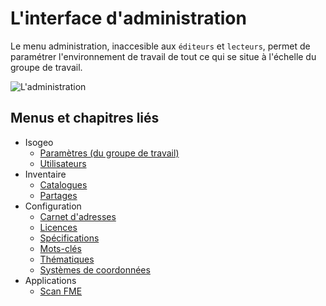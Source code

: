 # L&apos;interface d&apos;administration

Le menu administration, inaccesible aux `éditeurs` et `lecteurs`, permet de paramétrer l&apos;environnement de travail de tout ce qui se situe à l&apos;échelle du groupe de travail.

![L&apos;administration](/assets/adm_tour_menus.gif "Les menus de l&apos;administration d&apos;Isogeo")

## Menus et chapitres liés

* Isogeo
  * [Paramètres (du groupe de travail)](../features/admin/group.html)
  * [Utilisateurs](../features/admin/users.html)
* Inventaire
  * [Catalogues](../features/admin/catalogs.html)
  * [Partages](../features/admin/shares.html)
* Configuration
  * [Carnet d&apos;adresses](../features/admin/contacts.html)
  * [Licences](../features/admin/licenses.html)
  * [Spécifications](../features/admin/specifications.html)
  * [Mots-clés](../features/admin/keywords.html)
  * [Thématiques](../features/admin/group_themes.html)
  * [Systèmes de coordonnées](../features/admin/srs.html)
* Applications
  * [Scan FME](https://help.isogeo.com/scan/fr/usage/inventory.html)
